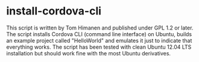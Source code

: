 install-cordova-cli
===================

This script is written by Tom Himanen and published under GPL 1.2 or later. The script installs Cordova CLI (command line interface) on Ubuntu, builds an example project called "HelloWorld" and emulates it just to indicate that everything works. The script has been tested with clean Ubuntu 12.04 LTS installation but should work fine with the most Ubuntu derivatives.
